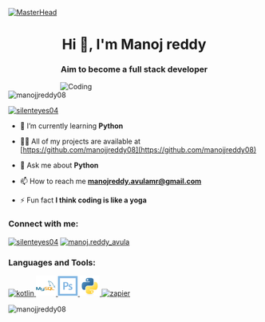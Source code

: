 [![MasterHead](https://github.com/manojjreddy08/Manojreddy08/blob/main/Full_stack_developer-1-1.webp)](https://manojjreddy08.io)
 <h1 align="center">Hi 👋, I'm Manoj reddy</h1>
<h3 align="center">Aim to become a full stack developer</h3>
<img align="right" alt="Coding" width="400" src="https://github.com/manojjreddy08/Manojreddy08/blob/main/coding.gif">
<p align="left"> <img src="https://komarev.com/ghpvc/?username=manojjreddy08&label=Profile%20views&color=0e75b6&style=flat" alt="manojjreddy08" /> </p>
<p align="left"> <a href="https://twitter.com/silenteyes04" target="blank"><img src="https://img.shields.io/twitter/follow/silenteyes04?logo=twitter&style=for-the-badge" alt="silenteyes04" /></a> </p>

- 🌱 I’m currently learning **Python**

- 👨‍💻 All of my projects are available at [https://github.com/manojjreddy08](https://github.com/manojjreddy08)

- 💬 Ask me about **Python**

- 📫 How to reach me **manojreddy.avulamr@gmail.com**

- ⚡ Fun fact **I think coding is like a yoga**

<h3 align="left">Connect with me:</h3>
<p align="left">
<a href="https://twitter.com/silenteyes04" target="blank"><img align="center" src="https://raw.githubusercontent.com/rahuldkjain/github-profile-readme-generator/master/src/images/icons/Social/twitter.svg" alt="silenteyes04" height="30" width="40" /></a>
<a href="https://instagram.com/manoj.reddy_avula" target="blank"><img align="center" src="https://raw.githubusercontent.com/rahuldkjain/github-profile-readme-generator/master/src/images/icons/Social/instagram.svg" alt="manoj.reddy_avula" height="30" width="40" /></a>
</p>

<h3 align="left">Languages and Tools:</h3>
<p align="left"> <a href="https://kotlinlang.org" target="_blank" rel="noreferrer"> <img src="https://www.vectorlogo.zone/logos/kotlinlang/kotlinlang-icon.svg" alt="kotlin" width="40" height="40"/> </a> <a href="https://www.mysql.com/" target="_blank" rel="noreferrer"> <img src="https://raw.githubusercontent.com/devicons/devicon/master/icons/mysql/mysql-original-wordmark.svg" alt="mysql" width="40" height="40"/> </a> <a href="https://www.photoshop.com/en" target="_blank" rel="noreferrer"> <img src="https://raw.githubusercontent.com/devicons/devicon/master/icons/photoshop/photoshop-line.svg" alt="photoshop" width="40" height="40"/> </a> <a href="https://www.python.org" target="_blank" rel="noreferrer"> <img src="https://raw.githubusercontent.com/devicons/devicon/master/icons/python/python-original.svg" alt="python" width="40" height="40"/> </a> <a href="https://zapier.com" target="_blank" rel="noreferrer"> <img src="https://www.vectorlogo.zone/logos/zapier/zapier-icon.svg" alt="zapier" width="40" height="40"/> </a> </p>

<p><img align="center" src="https://github-readme-stats.vercel.app/api/top-langs?username=manojjreddy08&show_icons=true&locale=en&layout=compact" alt="manojjreddy08" /></p>

